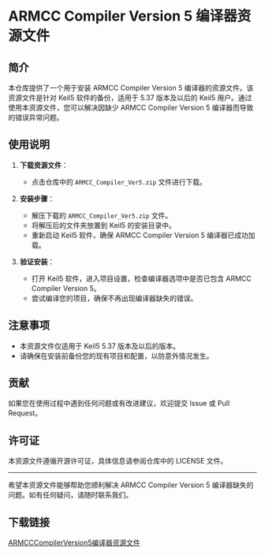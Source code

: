 # ARMCC Compiler Version 5 编译器资源文件

## 简介

本仓库提供了一个用于安装 ARMCC Compiler Version 5 编译器的资源文件。该资源文件是针对 Keil5 软件的备份，适用于 5.37 版本及以后的 Keil5 用户。通过使用本资源文件，您可以解决因缺少 ARMCC Compiler Version 5 编译器而导致的错误异常问题。

## 使用说明

1. **下载资源文件**：
   - 点击仓库中的 `ARMCC_Compiler_Ver5.zip` 文件进行下载。

2. **安装步骤**：
   - 解压下载的 `ARMCC_Compiler_Ver5.zip` 文件。
   - 将解压后的文件夹放置到 Keil5 的安装目录中。
   - 重新启动 Keil5 软件，确保 ARMCC Compiler Version 5 编译器已成功加载。

3. **验证安装**：
   - 打开 Keil5 软件，进入项目设置，检查编译器选项中是否已包含 ARMCC Compiler Version 5。
   - 尝试编译您的项目，确保不再出现编译器缺失的错误。

## 注意事项

- 本资源文件仅适用于 Keil5 5.37 版本及以后的版本。
- 请确保在安装前备份您的现有项目和配置，以防意外情况发生。

## 贡献

如果您在使用过程中遇到任何问题或有改进建议，欢迎提交 Issue 或 Pull Request。

## 许可证

本资源文件遵循开源许可证，具体信息请参阅仓库中的 LICENSE 文件。

---

希望本资源文件能够帮助您顺利解决 ARMCC Compiler Version 5 编译器缺失的问题。如有任何疑问，请随时联系我们。

## 下载链接

[ARMCCCompilerVersion5编译器资源文件](https://pan.quark.cn/s/417b2ca21d5e)
